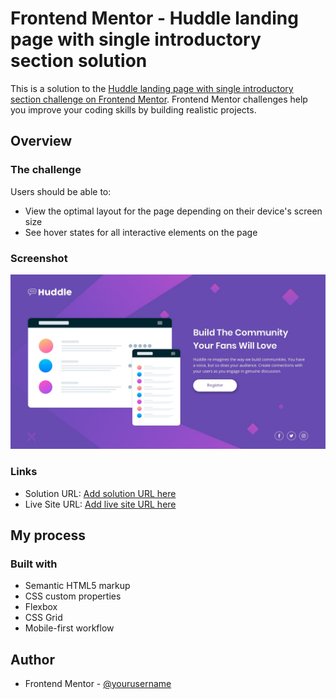 # Frontend Mentor - Huddle landing page with single introductory section solution

This is a solution to the [Huddle landing page with single introductory section challenge on Frontend Mentor](https://www.frontendmentor.io/challenges/huddle-landing-page-with-a-single-introductory-section-B_2Wvxgi0). Frontend Mentor challenges help you improve your coding skills by building realistic projects. 


## Overview

### The challenge

Users should be able to:

- View the optimal layout for the page depending on their device's screen size
- See hover states for all interactive elements on the page

### Screenshot

![](design/desktop-design.jpg)

### Links

- Solution URL: [Add solution URL here](https://your-solution-url.com)
- Live Site URL: [Add live site URL here](https://your-live-site-url.com)

## My process

### Built with

- Semantic HTML5 markup
- CSS custom properties
- Flexbox
- CSS Grid
- Mobile-first workflow



## Author

- Frontend Mentor - [@yourusername](https://www.frontendmentor.io/profile/yourusername)
